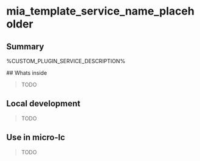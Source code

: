 # mia_template_service_name_placeholder

## Summary

%CUSTOM_PLUGIN_SERVICE_DESCRIPTION%

## Whats inside

> TODO

## Local development

> TODO

## Use in micro-lc

> TODO
